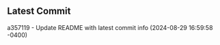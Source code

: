 
## Latest Commit
a357119 - Update README with latest commit info (2024-08-29 16:59:58 -0400) <Yunxi-Zhou>
